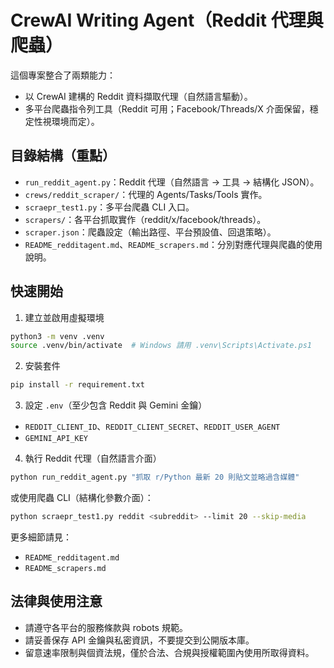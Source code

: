 # CrewAI Writing Agent（Reddit 代理與爬蟲）

這個專案整合了兩類能力：
- 以 CrewAI 建構的 Reddit 資料擷取代理（自然語言驅動）。
- 多平台爬蟲指令列工具（Reddit 可用；Facebook/Threads/X 介面保留，穩定性視環境而定）。

## 目錄結構（重點）
- `run_reddit_agent.py`：Reddit 代理（自然語言 → 工具 → 結構化 JSON）。
- `crews/reddit_scraper/`：代理的 Agents/Tasks/Tools 實作。
- `scraepr_test1.py`：多平台爬蟲 CLI 入口。
- `scrapers/`：各平台抓取實作（reddit/x/facebook/threads）。
- `scraper.json`：爬蟲設定（輸出路徑、平台預設值、回退策略）。
- `README_redditagent.md`、`README_scrapers.md`：分別對應代理與爬蟲的使用說明。

## 快速開始
1) 建立並啟用虛擬環境
```bash
python3 -m venv .venv
source .venv/bin/activate  # Windows 請用 .venv\Scripts\Activate.ps1
```

2) 安裝套件
```bash
pip install -r requirement.txt
```

3) 設定 `.env`（至少包含 Reddit 與 Gemini 金鑰）
- `REDDIT_CLIENT_ID`、`REDDIT_CLIENT_SECRET`、`REDDIT_USER_AGENT`
- `GEMINI_API_KEY`

4) 執行 Reddit 代理（自然語言介面）
```bash
python run_reddit_agent.py "抓取 r/Python 最新 20 則貼文並略過含媒體"
```

或使用爬蟲 CLI（結構化參數介面）：
```bash
python scraepr_test1.py reddit <subreddit> --limit 20 --skip-media
```

更多細節請見：
- `README_redditagent.md`
- `README_scrapers.md`

## 法律與使用注意
- 請遵守各平台的服務條款與 robots 規範。
- 請妥善保存 API 金鑰與私密資訊，不要提交到公開版本庫。
- 留意速率限制與個資法規，僅於合法、合規與授權範圍內使用所取得資料。
